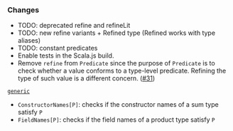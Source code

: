 ### Changes

* TODO: deprecated refine and refineLit
* TODO: new refine variants + Refined type (Refined works with type aliases)
* TODO: constant predicates
* Enable tests in the Scala.js build.
* Remove `refine` from `Predicate` since the purpose of `Predicate` is
  to check whether a value conforms to a type-level predicate. Refining
  the type of such value is a different concern. ([#31])

[`generic`](https://github.com/fthomas/refined/blob/v0.2.0/shared/src/main/scala/eu/timepit/refined/generic.scala)

* `ConstructorNames[P]`: checks if the constructor names of a sum type satisfy `P`
* `FieldNames[P]`: checks if the field names of a product type satisfy `P`

[#31]: https://github.com/fthomas/refined/issues/31
